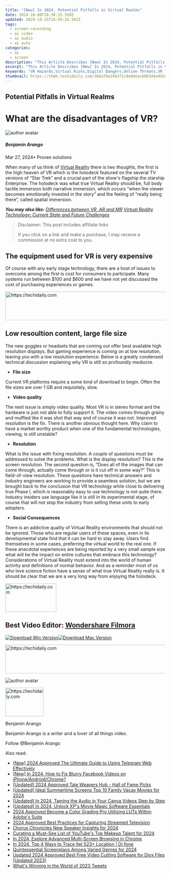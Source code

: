 ```yaml
---
title: "[New] In 2024, Potential Pitfalls in Virtual Realms"
date: 2024-10-08T16:30:15.550Z
updated: 2024-10-15T16:59:24.591Z
tags: 
  - screen-recording
  - ai video
  - ai audio
  - ai auto
categories: 
  - ai
  - screen
description: "This Article Describes [New] In 2024, Potential Pitfalls in Virtual Realms"
excerpt: "This Article Describes [New] In 2024, Potential Pitfalls in Virtual Realms"
keywords: "VR Hazards,Virtual Risks,Digital Dangers,Online Threats,VR Troubles,Cyber Pitfalls,Safe VR Practices"
thumbnail: https://thmb.techidaily.com/368a70a14b371c8e08eacb0b3d4a99240a39fbb092918116ea6d8f331f8e83e6.jpg
---
```


## Potential Pitfalls in Virtual Realms

# What are the disadvantages of VR?

![author avatar](https://images.wondershare.com/filmora/article-images/benjamin-arango-author.jpg)

##### Benjamin Arango

 Mar 27, 2024• Proven solutions

 When many of us think of [Virtual Reality](https://tools.techidaily.com/wondershare/filmora/download/) there is two thoughts, the first is the high heaven of VR which is the holodeck featured on the several TV versions of “Star Trek” and a crucial part of the show's flagship the starship Enterprise. The holodeck was what true Virtual Reality should be, full body tactile immersion both narrative immersion, which occurs “when the viewer becomes emotionally invested in the story” and the feeling of “really being there”, called spatial immersion.

 **_You may also like:_**
_[Differences between VR, AR and MR](https://tools.techidaily.com/wondershare/filmora/download/)_
_[Virtual Reality Technology: Current State and Future Challenges](https://tools.techidaily.com/wondershare/filmora/download/)_

>  Disclaimer: This post includes affiliate links
>
>  If you click on a link and make a purchase, I may receive a commission at no extra cost to you.
>

## The equipment used for VR is very expensive

 Of course with any early stage technology, there are a host of issues to overcome among the first is cost for consumers to participate. Many systems run between $100 and $600 and we have not yet discussed the cost of purchasing experiences or games.

<!-- affiliate ads begin -->
<a href="https://appsumo.8odi.net/c/5597632/2094429/7443" target="_top" id="2094429">
  <img src="//a.impactradius-go.com/display-ad/7443-2094429" border="0" alt="https://techidaily.com" width="728" height="90"/>
</a>
<img height="0" width="0" src="https://appsumo.8odi.net/i/5597632/2094429/7443" style="position:absolute;visibility:hidden;" border="0" />
<!-- affiliate ads end -->

## Low resoultion content, large file size

 The new goggles or headsets that are coming out offer best available high resolution displays. But gaming experience is coming on at low resolution, leaving you with a low resolution experience. Below is a greatly condensed technical discussion explaining why VR is still so profoundly mediocre.

* **File size**

 Current VR platforms require a some kind of download to begin. Often the file sizes are over 1 GB and requisitely, slow.

* **Video quality**

 The next issue is simply video quality. Most VR is in stereo format and the hardware is just not able to fully support it. The video comes through grainy and muffled like it was shot that way and of course it was not. Improved resolution is the fix. There is another obvious thought here. Why claim to have a market worthy product when one of the fundamental technologies, viewing, is still unstable?

* **Resolution**

 What is the issue with fixing resolution. A couple of questions must be addressed to solve the problems. What is the display resolution? This is the screen resolution. The second question is, “Does all of the images that can come through, actually come through or is it cut off in some way?” This is field-of-view resolution. These questions have technical answers and industry engineers are working to provide a seamless solution, but we are brought back to the conclusion that VR technology while close to delivering true Phase I, which is reasonably easy to use technology is not quite there. Industry insiders use language like it is still in its experimental stage, of course that will not stop the industry from selling these units to early adopters.

* **Social Consequences**

 There is an addictive quality of Virtual Reality environments that should not be ignored. Those who are regular users of these spaces, even in its developmental state find that it can be hard to stay away. Users find themselves in some cases, preferring the virtual world to the real one. If these anecdotal experiences are being reported by a very small sample size what will be the impact on entire cultures that embrace this technology? Considerations of Virtual Reality must extend into the world of human activity and definitions of normal behavior. And as a reminder most of us who love science fiction have a sense of what true Virtual Reality really is. It should be clear that we are a very long way from enjoying the holodeck.

<!-- affiliate ads begin -->
<a href="https://aligracehair.sjv.io/c/5597632/2135396/19272" target="_top" id="2135396">
  <img src="//a.impactradius-go.com/display-ad/19272-2135396" border="0" alt="https://techidaily.com" width="160" height="90"/>
</a>
<img height="0" width="0" src="https://aligracehair.sjv.io/i/5597632/2135396/19272" style="position:absolute;visibility:hidden;" border="0" />
<!-- affiliate ads end -->

## Best Video Editor: [Wondershare Filmora](https://tools.techidaily.com/wondershare/filmora/download/)

[![Download Win Version](https://images.wondershare.com/filmora/guide/download-btn-win.jpg)](https://tools.techidaily.com/wondershare/filmora/download/)[![Download Mac Version](https://images.wondershare.com/filmora/guide/download-btn-mac.jpg)](https://tools.techidaily.com/wondershare/filmora/download/)

<!-- affiliate ads begin -->
<a href="https://ephamedtechinc.pxf.io/c/5597632/2137221/26400" target="_top" id="2137221">
  <img src="//a.impactradius-go.com/display-ad/26400-2137221" border="0" alt="https://techidaily.com" width="728" height="90"/>
</a>
<img height="0" width="0" src="https://ephamedtechinc.pxf.io/i/5597632/2137221/26400" style="position:absolute;visibility:hidden;" border="0" />
<!-- affiliate ads end -->

![author avatar](https://images.wondershare.com/filmora/article-images/benjamin-arango-author.jpg)

<!-- affiliate ads begin -->
<a href="https://bluettifr.pxf.io/c/5597632/2145079/17095" target="_top" id="2145079">
  <img src="//a.impactradius-go.com/display-ad/17095-2145079" border="0" alt="https://techidaily.com" width="120" height="90"/>
</a>
<img height="0" width="0" src="https://bluettifr.pxf.io/i/5597632/2145079/17095" style="position:absolute;visibility:hidden;" border="0" />
<!-- affiliate ads end -->

Benjamin Arango

Benjamin Arango is a writer and a lover of all things video.

Follow @Benjamin Arango


<ins class="adsbygoogle"
     style="display:block"
     data-ad-format="autorelaxed"
     data-ad-client="ca-pub-7571918770474297"
     data-ad-slot="1223367746"></ins>



<ins class="adsbygoogle"
     style="display:block"
     data-ad-client="ca-pub-7571918770474297"
     data-ad-slot="8358498916"
     data-ad-format="auto"
     data-full-width-responsive="true"></ins>


<span class="atpl-alsoreadstyle">Also read:</span>
<div><ul>
<li><a href="https://fox-boxes.techidaily.com/new-2024-approved-the-ultimate-guide-to-using-telegram-web-effectively/"><u>[New] 2024 Approved The Ultimate Guide to Using Telegram Web Effectively</u></a></li>
<li><a href="https://facebook-video-recording.techidaily.com/new-in-2024-how-to-fix-blurry-facebook-videos-on-iphoneandroidchrome/"><u>[New] In 2024, How to Fix Blurry Facebook Videos on iPhone/Android/Chrome?</u></a></li>
<li><a href="https://fox-boxes.techidaily.com/updated-2024-approved-tale-weavers-hub-hall-of-fame-picks/"><u>[Updated] 2024 Approved Tale Weavers Hub - Hall of Fame Picks</u></a></li>
<li><a href="https://fox-boxes.techidaily.com/updated-ideal-summertime-screens-top-10-family-vacay-movies-for-2024/"><u>[Updated] Ideal Summertime Screens Top 10 Family Vacay Movies for 2024</u></a></li>
<li><a href="https://fox-boxes.techidaily.com/updated-in-2024-taming-the-audio-in-your-canva-videos-step-by-step/"><u>[Updated] In 2024, Taming the Audio in Your Canva Videos Step by Step</u></a></li>
<li><a href="https://fox-boxes.techidaily.com/updated-in-2024-unlock-xps-movie-magic-software-essentials/"><u>[Updated] In 2024, Unlock XP's Movie Magic Software Essentials</u></a></li>
<li><a href="https://extra-resources.techidaily.com/2024-approved-become-a-color-grading-pro-utilizing-luts-within-adobes-suite/"><u>2024 Approved Become a Color Grading Pro Utilizing LUTs Within Adobe's Suite</u></a></li>
<li><a href="https://screen-recording.techidaily.com/2024-approved-best-practices-for-capturing-streamed-television/"><u>2024 Approved Best Practices for Capturing Streamed Television</u></a></li>
<li><a href="https://screen-sharing-recording.techidaily.com/chorus-chronicles-new-speaker-insights-for-2024/"><u>Chorus Chronicles New Speaker Insights for 2024</u></a></li>
<li><a href="https://youtube-zero.techidaily.com/ing-a-must-see-list-of-youtubes-top-makeup-talent-for-2024/"><u>Curating a Must-See List of YouTube's Top Makeup Talent for 2024</u></a></li>
<li><a href="https://fox-boxes.techidaily.com/in-2024-explore-advanced-multi-screen-browsing-in-chrome/"><u>In 2024, Explore Advanced Multi-Screen Browsing in Chrome</u></a></li>
<li><a href="https://android-location-track.techidaily.com/in-2024-top-4-ways-to-trace-itel-s23plus-location-drfone-by-drfone-virtual-android/"><u>In 2024, Top 4 Ways to Trace Itel S23+ Location | Dr.fone</u></a></li>
<li><a href="https://fox-boxes.techidaily.com/quintessential-screenplays-among-varied-genres-for-2024/"><u>Quintessential Screenplays Among Varied Genres for 2024</u></a></li>
<li><a href="https://video-content-creator.techidaily.com/updated-2024-approved-best-free-video-cutting-software-for-divx-files-updated-2023/"><u>Updated 2024 Approved Best Free Video Cutting Software for Divx Files (Updated 2023)</u></a></li>
<li><a href="https://twitter-videos.techidaily.com/whats-winning-in-the-world-of-2023-tweets/"><u>What's Winning in the World of 2023 Tweets</u></a></li>
</ul></div>


